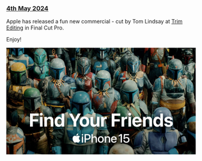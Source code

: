 ### [4th May 2024](/news/20240504)

Apple has released a fun new commercial - cut by Tom Lindsay at [Trim Editing](http://trimediting.com) in Final Cut Pro.

Enjoy!

[![](/static/find-your-friends.jpeg)](https://www.youtube.com/watch?v=yk6UVnMn9ts)